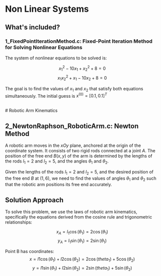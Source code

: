 # Non Linear Systems

## What's included?

### 1_FixedPointIterationMethod.c: Fixed-Point Iteration Method for Solving Nonlinear Equations

The system of nonlinear equations to be solved is:

$$ x_1^2 - 10x_1 + x_2^2 + 8 = 0 $$
$$ x_1 x_2^2 + x_1 - 10x_2 + 8 = 0 $$

The goal is to find the values of $x_1$ and $x_2$ that satisfy both equations simultaneously.
The initial guess is $x^{(0)} = [0.1,0.1]^T$

<br>
# Robotic Arm Kinematics

## 2_NewtonRaphson_RoboticArm.c: Newton Method

A robotic arm moves in the $xOy$ plane, anchored at the origin of the coordinate system. It consists of two rigid rods connected at a joint $A$. The position of the free end $B(x, y)$ of the arm is determined by the lengths of the rods $l_1 = 2$ and $l_2 = 5$, and the angles $\theta_1$ and $\theta_2$.

Given the lengths of the rods $l_1 = 2$ and $l_2 = 5$, and the desired position of the free end $B$ at $(1, 6)$, we need to find the values of angles $\theta_1$ and $\theta_2$ such that the robotic arm positions its free end accurately.

## Solution Approach

To solve this problem, we use the laws of robotic arm kinematics, specifically the equations derived from the cosine rule and trigonometric relationships:

$$ x_A = l_1\cos(\theta_1) = 2\cos(\theta_1) $$
$$ y_A = l_1\sin(\theta_1) = 2\sin(\theta_1) $$

Point B has coordinates:
$$ x = l1\cos(\theta_1) + l2\cos(\theta_2) = 2\cos(theta_1) + 5\cos(\theta_2) $$
$$ y = l1\sin(\theta_1) + l2\sin(\theta_2) = 2\sin(theta_1) + 5\sin(\theta_2) $$

<br>
